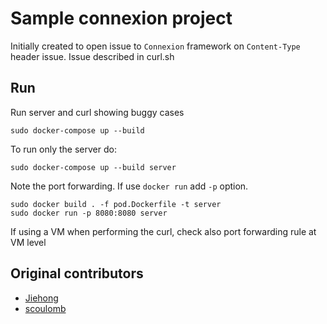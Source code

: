 # Sample connexion project

Initially created to open issue to `Connexion` framework on `Content-Type` header issue.
Issue described in curl.sh

## Run 

Run server and curl showing buggy cases

```
sudo docker-compose up --build
````

To run only the server do:

````
sudo docker-compose up --build server
````

Note the port forwarding.
If use `docker run` add `-p` option.

````
sudo docker build . -f pod.Dockerfile -t server
sudo docker run -p 8080:8080 server
```` 

If using a VM when performing the curl, check also port forwarding rule at VM level

## Original contributors

- [Jiehong](https://github.com/Jiehong)
- [scoulomb](https://github.com/scoulomb)